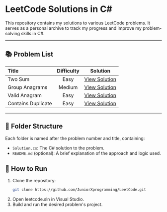 # LeetCode Solutions in C#

This repository contains my solutions to various LeetCode problems. It serves as a personal archive to track my progress and improve my problem-solving skills in C#.

---

## 📚 Problem List

Title | Difficulty | Solution |
|:------|:-----------:|:--------:|
Two Sum | Easy | [View Solution](https://github.com/JuniorXprogramming/LeetCode/blob/main/LeetCodeSolutions/TwoSum/README.md) |
Group Anagrams | Medium | [View Solution](https://github.com/JuniorXprogramming/LeetCode/blob/main/LeetCodeSolutions/GroupAnagram/README.md) |
Valid Anagram | Easy | [View Solution](https://github.com/JuniorXprogramming/LeetCode/blob/main/LeetCodeSolutions/ValidAnagram/README.md) |
Contains Duplicate | Easy | [View Solution](https://github.com/JuniorXprogramming/LeetCode/blob/main/LeetCodeSolutions/Contains%20Duplicate/README.md) |

---

## 📁 Folder Structure

Each folder is named after the problem number and title, containing:

- `Solution.cs`: The C# solution to the problem.
- `README.md` (optional): A brief explanation of the approach and logic used.

## 🚀 How to Run

1. Clone the repository:
   ```bash
   git clone https://github.com/JuniorXprogramming/LeetCode.git
2. Open leetcode.sln in Visual Studio.
3. Build and run the desired problem's project.
